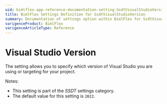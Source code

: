 ```yaml
---
uid: bimlflex-app-reference-documentation-setting-SsdtVisualStudioVersion
title: BimlFlex Settings Definition for SsdtVisualStudioVersion
summary: Documentation of settings option within BimlFlex for SsdtVisualStudioVersion
varigenceProduct: BimlFlex
varigenceArticleType: Reference
---
```


# Visual Studio Version

The setting allows you to specify which version of Visual Studio you are using or targeting for your project.

Notes:

* This setting is part of the *SSDT* settings category.
* The default value for this setting is `2022`.
